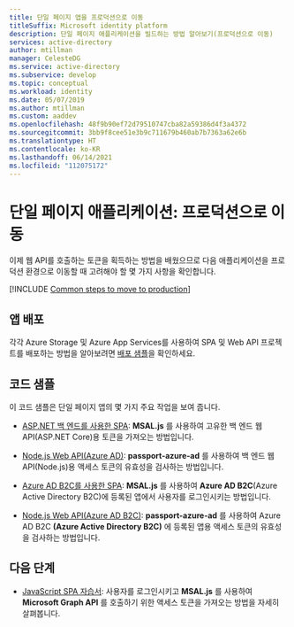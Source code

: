 ```yaml
---
title: 단일 페이지 앱을 프로덕션으로 이동
titleSuffix: Microsoft identity platform
description: 단일 페이지 애플리케이션을 빌드하는 방법 알아보기(프로덕션으로 이동)
services: active-directory
author: mtillman
manager: CelesteDG
ms.service: active-directory
ms.subservice: develop
ms.topic: conceptual
ms.workload: identity
ms.date: 05/07/2019
ms.author: mtillman
ms.custom: aaddev
ms.openlocfilehash: 48f9b90ef72d79510747cba82a59386d4f3a4372
ms.sourcegitcommit: 3bb9f8cee51e3b9c711679b460ab7b7363a62e6b
ms.translationtype: HT
ms.contentlocale: ko-KR
ms.lasthandoff: 06/14/2021
ms.locfileid: "112075172"
---
```

# <a name="single-page-application-move-to-production"></a>단일 페이지 애플리케이션: 프로덕션으로 이동

이제 웹 API를 호출하는 토큰을 획득하는 방법을 배웠으므로 다음 애플리케이션을 프로덕션 환경으로 이동할 때 고려해야 할 몇 가지 사항을 확인합니다.

[!INCLUDE [Common steps to move to production](../../../includes/active-directory-develop-scenarios-production.md)]

## <a name="deploy-your-app"></a>앱 배포

각각 Azure Storage 및 Azure App Services를 사용하여 SPA 및 Web API 프로젝트를 배포하는 방법을 알아보려면 [배포 샘플](https://github.com/Azure-Samples/ms-identity-javascript-angular-spa-aspnet-webapi-multitenant/tree/master/Chapter3)을 확인하세요. 

## <a name="code-samples"></a>코드 샘플

이 코드 샘플은 단일 페이지 앱의 몇 가지 주요 작업을 보여 줍니다.
- [ASP.NET 백 엔드를 사용한 SPA](https://github.com/Azure-Samples/ms-identity-javascript-angular-spa-aspnetcore-webapi): **MSAL.js** 를 사용하여 고유한 백 엔드 웹 API(ASP.NET Core)용 토큰을 가져오는 방법입니다.

- [Node.js Web API(Azure AD)](https://github.com/Azure-Samples/active-directory-javascript-nodejs-webapi-v2): **passport-azure-ad** 를 사용하여 백 엔드 웹 API(Node.js)용 액세스 토큰의 유효성을 검사하는 방법입니다.

- [Azure AD B2C를 사용한 SPA](https://github.com/Azure-Samples/ms-identity-b2c-javascript-spa): **MSAL.js** 를 사용하여 **Azure AD B2C**(Azure Active Directory B2C)에 등록된 앱에서 사용자를 로그인시키는 방법입니다.

- [Node.js Web API(Azure AD B2C)](https://github.com/Azure-Samples/active-directory-b2c-javascript-nodejs-webapi): **passport-azure-ad** 를 사용하여 Azure AD B2C **(Azure Active Directory B2C)** 에 등록된 앱용 액세스 토큰의 유효성을 검사하는 방법입니다.

## <a name="next-steps"></a>다음 단계

- [JavaScript SPA 자습서](./tutorial-v2-javascript-auth-code.md): 사용자를 로그인시키고 **MSAL.js** 를 사용하여 **Microsoft Graph API** 를 호출하기 위한 액세스 토큰을 가져오는 방법을 자세히 살펴봅니다.